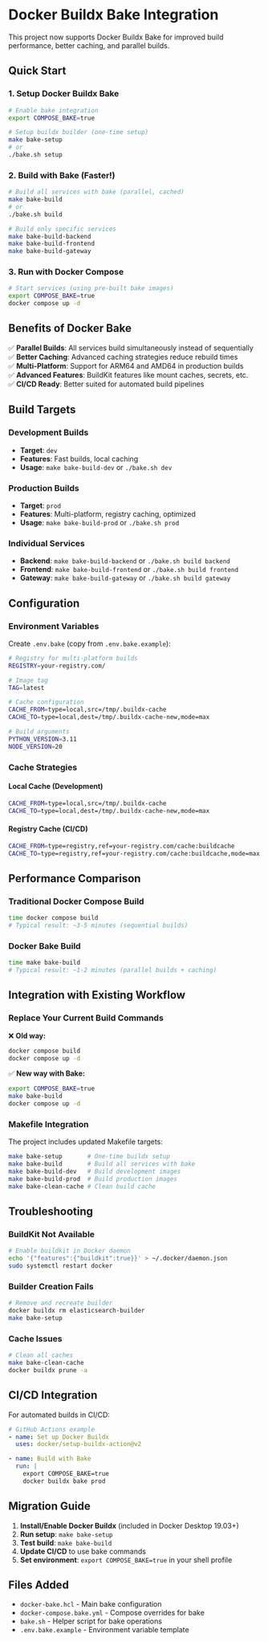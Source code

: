 # Docker Buildx Bake Integration

This project now supports Docker Buildx Bake for improved build performance, better caching, and parallel builds.

## Quick Start

### 1. Setup Docker Buildx Bake

```bash
# Enable bake integration
export COMPOSE_BAKE=true

# Setup buildx builder (one-time setup)
make bake-setup
# or
./bake.sh setup
```

### 2. Build with Bake (Faster!)

```bash
# Build all services with bake (parallel, cached)
make bake-build
# or
./bake.sh build

# Build only specific services
make bake-build-backend
make bake-build-frontend
make bake-build-gateway
```

### 3. Run with Docker Compose

```bash
# Start services (using pre-built bake images)
export COMPOSE_BAKE=true
docker compose up -d
```

## Benefits of Docker Bake

✅ **Parallel Builds**: All services build simultaneously instead of sequentially  
✅ **Better Caching**: Advanced caching strategies reduce rebuild times  
✅ **Multi-Platform**: Support for ARM64 and AMD64 in production builds  
✅ **Advanced Features**: BuildKit features like mount caches, secrets, etc.  
✅ **CI/CD Ready**: Better suited for automated build pipelines  

## Build Targets

### Development Builds
- **Target**: `dev`
- **Features**: Fast builds, local caching
- **Usage**: `make bake-build-dev` or `./bake.sh dev`

### Production Builds  
- **Target**: `prod`
- **Features**: Multi-platform, registry caching, optimized
- **Usage**: `make bake-build-prod` or `./bake.sh prod`

### Individual Services
- **Backend**: `make bake-build-backend` or `./bake.sh build backend`
- **Frontend**: `make bake-build-frontend` or `./bake.sh build frontend`
- **Gateway**: `make bake-build-gateway` or `./bake.sh build gateway`

## Configuration

### Environment Variables

Create `.env.bake` (copy from `.env.bake.example`):

```bash
# Registry for multi-platform builds
REGISTRY=your-registry.com/

# Image tag
TAG=latest

# Cache configuration
CACHE_FROM=type=local,src=/tmp/.buildx-cache
CACHE_TO=type=local,dest=/tmp/.buildx-cache-new,mode=max

# Build arguments
PYTHON_VERSION=3.11
NODE_VERSION=20
```

### Cache Strategies

#### Local Cache (Development)
```bash
CACHE_FROM=type=local,src=/tmp/.buildx-cache
CACHE_TO=type=local,dest=/tmp/.buildx-cache-new,mode=max
```

#### Registry Cache (CI/CD)
```bash
CACHE_FROM=type=registry,ref=your-registry.com/cache:buildcache
CACHE_TO=type=registry,ref=your-registry.com/cache:buildcache,mode=max
```

## Performance Comparison

### Traditional Docker Compose Build
```bash
time docker compose build
# Typical result: ~3-5 minutes (sequential builds)
```

### Docker Bake Build
```bash
time make bake-build
# Typical result: ~1-2 minutes (parallel builds + caching)
```

## Integration with Existing Workflow

### Replace Your Current Build Commands

❌ **Old way:**
```bash
docker compose build
docker compose up -d
```

✅ **New way with Bake:**
```bash
export COMPOSE_BAKE=true
make bake-build
docker compose up -d
```

### Makefile Integration

The project includes updated Makefile targets:

```bash
make bake-setup       # One-time buildx setup
make bake-build       # Build all services with bake
make bake-build-dev   # Build development images
make bake-build-prod  # Build production images
make bake-clean-cache # Clean build cache
```

## Troubleshooting

### BuildKit Not Available
```bash
# Enable buildkit in Docker daemon
echo '{"features":{"buildkit":true}}' > ~/.docker/daemon.json
sudo systemctl restart docker
```

### Builder Creation Fails
```bash
# Remove and recreate builder
docker buildx rm elasticsearch-builder
make bake-setup
```

### Cache Issues
```bash
# Clean all caches
make bake-clean-cache
docker buildx prune -a
```

## CI/CD Integration

For automated builds in CI/CD:

```yaml
# GitHub Actions example
- name: Set up Docker Buildx
  uses: docker/setup-buildx-action@v2

- name: Build with Bake
  run: |
    export COMPOSE_BAKE=true
    docker buildx bake prod
```

## Migration Guide

1. **Install/Enable Docker Buildx** (included in Docker Desktop 19.03+)
2. **Run setup**: `make bake-setup`  
3. **Test build**: `make bake-build`
4. **Update CI/CD** to use bake commands
5. **Set environment**: `export COMPOSE_BAKE=true` in your shell profile

## Files Added

- `docker-bake.hcl` - Main bake configuration
- `docker-compose.bake.yml` - Compose overrides for bake
- `bake.sh` - Helper script for bake operations
- `.env.bake.example` - Environment variable template

